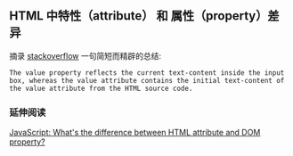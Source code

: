 
## HTML 中特性（attribute） 和 属性（property）差异

摘录 [stackoverflow](https://stackoverflow.com/questions/6003819/what-is-the-difference-between-properties-and-attributes-in-html#answer-6004028) 一句简短而精辟的总结:
```
The value property reflects the current text-content inside the input box, whereas the value attribute contains the initial text-content of the value attribute from the HTML source code.
```

### 延伸阅读
[JavaScript: What's the difference between HTML attribute and DOM property?](https://joji.me/en-us/blog/html-attribute-vs-dom-property/)   
